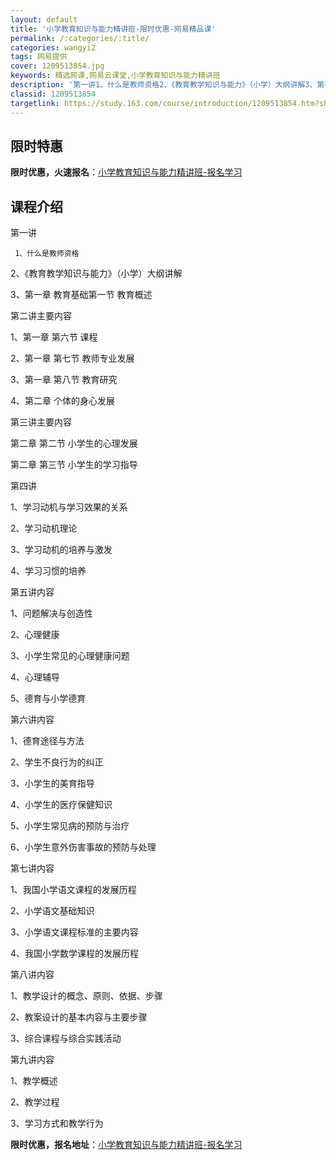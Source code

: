 ```yaml
---
layout: default
title: '小学教育知识与能力精讲班-限时优惠-网易精品课'
permalink: /:categories/:title/
categories: wangyi2
tags: 网易提供
cover: 1209513854.jpg
keywords: 精选网课,网易云课堂,小学教育知识与能力精讲班
description: '第一讲1、什么是教师资格2、《教育教学知识与能力》（小学）大纲讲解3、第一章教育基础第一节教育概述第二讲主要内容1、第一'
classid: 1209513854
targetlink: https://study.163.com/course/introduction/1209513854.htm?share=1&shareId=1025206652&utm_campaign=share&utm_medium=iphoneShare&utm_source=&utm_u=1025206652
---
```


## 限时特惠

**限时优惠，火速报名**：[小学教育知识与能力精讲班-报名学习](https://study.163.com/course/introduction/1209513854.htm?share=1&shareId=1025206652&utm_campaign=share&utm_medium=iphoneShare&utm_source=&utm_u=1025206652)

## 课程介绍

第一讲

     1、什么是教师资格

2、《教育教学知识与能力》（小学）大纲讲解

3、第一章 教育基础第一节 教育概述



第二讲主要内容

1、第一章 第六节 课程

2、第一章 第七节 教师专业发展

3、第一章 第八节 教育研究

4、第二章 个体的身心发展

第三讲主要内容

第二章 第二节 小学生的心理发展

第二章 第三节 小学生的学习指导

第四讲

1、学习动机与学习效果的关系

2、学习动机理论

3、学习动机的培养与激发

4、学习习惯的培养



第五讲内容

1、问题解决与创造性

2、心理健康

3、小学生常见的心理健康问题

4、心理辅导

5、德育与小学德育



第六讲内容

1、德育途径与方法

2、学生不良行为的纠正

3、小学生的美育指导

4、小学生的医疗保健知识

5、小学生常见病的预防与治疗

6、小学生意外伤害事故的预防与处理



第七讲内容

1、我国小学语文课程的发展历程

2、小学语文基础知识

3、小学语文课程标准的主要内容

4、我国小学数学课程的发展历程

第八讲内容

1、教学设计的概念、原则、依据、步骤

2、教案设计的基本内容与主要步骤

3、综合课程与综合实践活动



第九讲内容

1、教学概述

2、教学过程

3、学习方式和教学行为

**限时优惠，报名地址**：[小学教育知识与能力精讲班-报名学习](https://study.163.com/course/introduction/1209513854.htm?share=1&shareId=1025206652&utm_campaign=share&utm_medium=iphoneShare&utm_source=&utm_u=1025206652)

